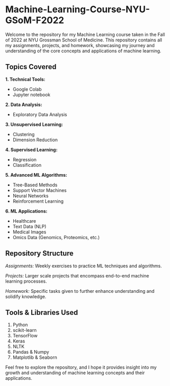 # Machine-Learning-Course-NYU-GSoM-F2022
Welcome to the repository for my Machine Learning course taken in the Fall of 2022 at NYU Grossman School of Medicine. This repository contains all my assignments, projects, and homework, showcasing my journey and understanding of the core concepts and applications of machine learning.

## Topics Covered
**1. Technical Tools:**
   - Google Colab
   - Jupyter notebook

**2. Data Analysis:**
   - Exploratory Data Analysis

**3. Unsupervised Learning:**
   - Clustering
   - Dimension Reduction

**4. Supervised Learning:**
- Regression
- Classification

**5. Advanced ML Algorithms:**
- Tree-Based Methods
- Support Vector Machines
- Neural Networks
- Reinforcement Learning

**6. ML Applications:**
- Healthcare
- Text Data (NLP)
- Medical Images
- Omics Data (Genomics, Proteomics, etc.)

## **Repository Structure**
*Assignments:* Weekly exercises to practice ML techniques and algorithms.


*Projects:* Larger scale projects that encompass end-to-end machine learning processes.


*Homework:* Specific tasks given to further enhance understanding and solidify knowledge.

## **Tools & Libraries Used**
1. Python
2. scikit-learn
3. TensorFlow
4. Keras
5. NLTK
6. Pandas & Numpy
7. Matplotlib & Seaborn

Feel free to explore the repository, and I hope it provides insight into my growth and understanding of machine learning concepts and their applications.
